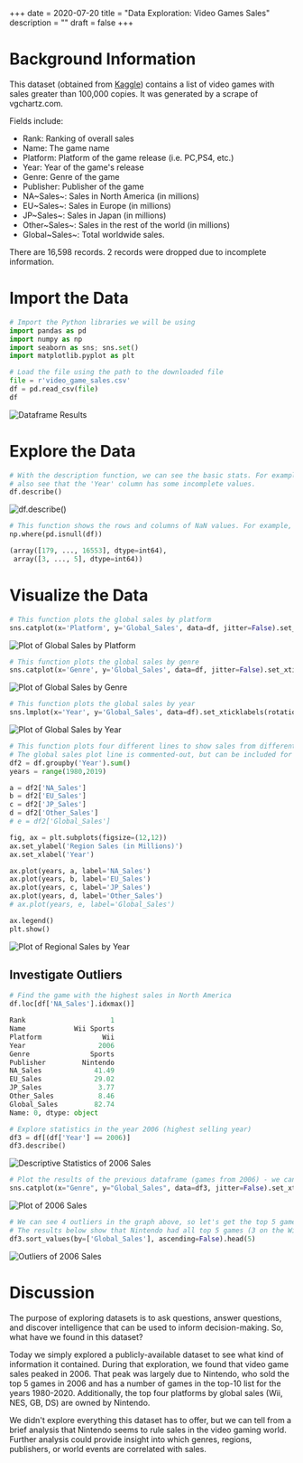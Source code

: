 +++
date = 2020-07-20
title = "Data Exploration: Video Games Sales"
description = ""
draft = false
+++

# Background Information

This dataset (obtained from
[Kaggle](https://www.kaggle.com/gregorut/videogamesales/data)) contains a list
of video games with sales greater than 100,000 copies. It was generated by a
scrape of vgchartz.com.

Fields include:

- Rank: Ranking of overall sales
- Name: The game name
- Platform: Platform of the game release (i.e. PC,PS4, etc.)
- Year: Year of the game's release
- Genre: Genre of the game
- Publisher: Publisher of the game
- NA~Sales~: Sales in North America (in millions)
- EU~Sales~: Sales in Europe (in millions)
- JP~Sales~: Sales in Japan (in millions)
- Other~Sales~: Sales in the rest of the world (in millions)
- Global~Sales~: Total worldwide sales.

There are 16,598 records. 2 records were dropped due to incomplete information.

# Import the Data

``` python
# Import the Python libraries we will be using
import pandas as pd
import numpy as np
import seaborn as sns; sns.set()
import matplotlib.pyplot as plt

# Load the file using the path to the downloaded file
file = r'video_game_sales.csv'
df = pd.read_csv(file)
df
```

![Dataframe
Results](https://img.cleberg.net/blog/20200720-data-exploration-video-game-sales/01_dataframe-min.png)

# Explore the Data

``` python
# With the description function, we can see the basic stats. For example, we can
# also see that the 'Year' column has some incomplete values.
df.describe()
```

![df.describe()](https://img.cleberg.net/blog/20200720-data-exploration-video-game-sales/02_describe-min.png)

``` python
# This function shows the rows and columns of NaN values. For example, df[179,3] = nan
np.where(pd.isnull(df))

(array([179, ..., 16553], dtype=int64),
 array([3, ..., 5], dtype=int64))
```

# Visualize the Data

``` python
# This function plots the global sales by platform
sns.catplot(x='Platform', y='Global_Sales', data=df, jitter=False).set_xticklabels(rotation=90)
```

![Plot of Global Sales by
Platform](https://img.cleberg.net/blog/20200720-data-exploration-video-game-sales/03_plot-min.png)

``` python
# This function plots the global sales by genre
sns.catplot(x='Genre', y='Global_Sales', data=df, jitter=False).set_xticklabels(rotation=45)
```

![Plot of Global Sales by
Genre](https://img.cleberg.net/blog/20200720-data-exploration-video-game-sales/04_plot-min.png)

``` python
# This function plots the global sales by year
sns.lmplot(x='Year', y='Global_Sales', data=df).set_xticklabels(rotation=45)
```

![Plot of Global Sales by
Year](https://img.cleberg.net/blog/20200720-data-exploration-video-game-sales/05_plot-min.png)

``` python
# This function plots four different lines to show sales from different regions.
# The global sales plot line is commented-out, but can be included for comparison
df2 = df.groupby('Year').sum()
years = range(1980,2019)

a = df2['NA_Sales']
b = df2['EU_Sales']
c = df2['JP_Sales']
d = df2['Other_Sales']
# e = df2['Global_Sales']

fig, ax = plt.subplots(figsize=(12,12))
ax.set_ylabel('Region Sales (in Millions)')
ax.set_xlabel('Year')

ax.plot(years, a, label='NA_Sales')
ax.plot(years, b, label='EU_Sales')
ax.plot(years, c, label='JP_Sales')
ax.plot(years, d, label='Other_Sales')
# ax.plot(years, e, label='Global_Sales')

ax.legend()
plt.show()
```

![Plot of Regional Sales by
Year](https://img.cleberg.net/blog/20200720-data-exploration-video-game-sales/06_plot-min.png)

## Investigate Outliers

``` python
# Find the game with the highest sales in North America
df.loc[df['NA_Sales'].idxmax()]

Rank                     1
Name            Wii Sports
Platform               Wii
Year                  2006
Genre               Sports
Publisher         Nintendo
NA_Sales             41.49
EU_Sales             29.02
JP_Sales              3.77
Other_Sales           8.46
Global_Sales         82.74
Name: 0, dtype: object

# Explore statistics in the year 2006 (highest selling year)
df3 = df[(df['Year'] == 2006)]
df3.describe()
```

![Descriptive Statistics of 2006
Sales](https://img.cleberg.net/blog/20200720-data-exploration-video-game-sales/07_2006_stats-min.png)

``` python
# Plot the results of the previous dataframe (games from 2006) - we can see the year's results were largely carried by Wii Sports
sns.catplot(x="Genre", y="Global_Sales", data=df3, jitter=False).set_xticklabels(rotation=45)
```

![Plot of 2006
Sales](https://img.cleberg.net/blog/20200720-data-exploration-video-game-sales/08_plot-min.png)

``` python
# We can see 4 outliers in the graph above, so let's get the top 5 games from that dataframe
# The results below show that Nintendo had all top 5 games (3 on the Wii and 2 on the DS)
df3.sort_values(by=['Global_Sales'], ascending=False).head(5)
```

![Outliers of 2006
Sales](https://img.cleberg.net/blog/20200720-data-exploration-video-game-sales/09_outliers-min.png)

# Discussion

The purpose of exploring datasets is to ask questions, answer questions, and
discover intelligence that can be used to inform decision-making. So, what have
we found in this dataset?

Today we simply explored a publicly-available dataset to see what kind of
information it contained. During that exploration, we found that video game
sales peaked in 2006. That peak was largely due to Nintendo, who sold the top 5
games in 2006 and has a number of games in the top-10 list for the years
1980-2020. Additionally, the top four platforms by global sales (Wii, NES, GB,
DS) are owned by Nintendo.

We didn't explore everything this dataset has to offer, but we can tell from a
brief analysis that Nintendo seems to rule sales in the video gaming world.
Further analysis could provide insight into which genres, regions, publishers,
or world events are correlated with sales.
